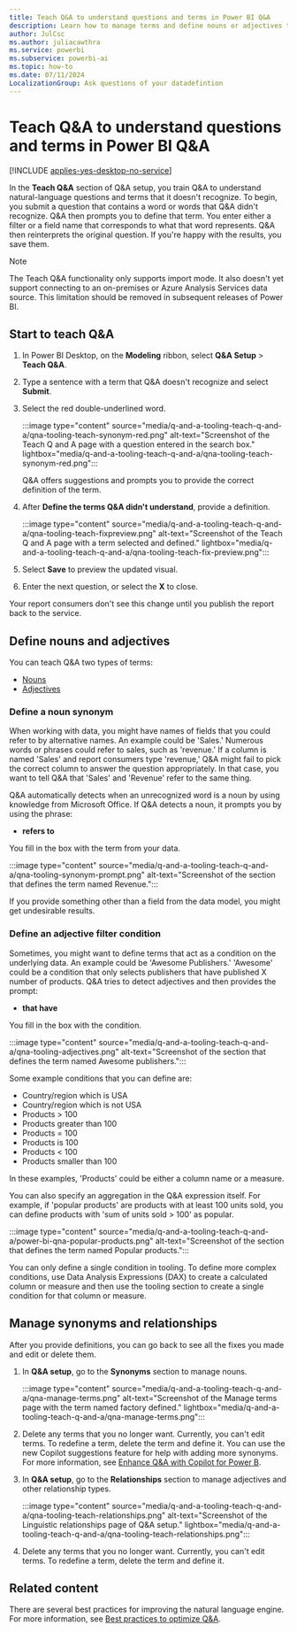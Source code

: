 ```yaml
---
title: Teach Q&A to understand questions and terms in Power BI Q&A
description: Learn how to manage terms and define nouns or adjectives to teach Q&A about your data and optimize search results.
author: JulCsc
ms.author: juliacawthra
ms.service: powerbi
ms.subservice: powerbi-ai
ms.topic: how-to
ms.date: 07/11/2024
LocalizationGroup: Ask questions of your datadefintion
---
```

# Teach Q&A to understand questions and terms in Power BI Q&A

[!INCLUDE [applies-yes-desktop-no-service](../includes/applies-yes-desktop-no-service.md)]

In the **Teach Q&A** section of Q&A setup, you train Q&A to understand natural-language questions and terms that it doesn't recognize. To begin, you submit a question that contains a word or words that Q&A didn't recognize. Q&A then prompts you to define that term. You enter either a filter or a field name that corresponds to what that word represents. Q&A then reinterprets the original question. If you're happy with the results, you save them.

> [!NOTE]
> The Teach Q&A functionality only supports import mode. It also doesn't yet support connecting to an on-premises or Azure Analysis Services data source. This limitation should be removed in subsequent releases of Power BI.

## Start to teach Q&A

1. In Power BI Desktop, on the **Modeling** ribbon, select **Q&A Setup** > **Teach Q&A**.

1. Type a sentence with a term that Q&A doesn't recognize and select **Submit**.

1. Select the red double-underlined word.

    :::image type="content" source="media/q-and-a-tooling-teach-q-and-a/qna-tooling-teach-synonym-red.png" alt-text="Screenshot of the Teach Q and A page with a question entered in the search box." lightbox="media/q-and-a-tooling-teach-q-and-a/qna-tooling-teach-synonym-red.png":::

    Q&A offers suggestions and prompts you to provide the correct definition of the term.

1. After **Define the terms Q&A didn't understand**, provide a definition.

    :::image type="content" source="media/q-and-a-tooling-teach-q-and-a/qna-tooling-teach-fixpreview.png" alt-text="Screenshot of the Teach Q and A page with a term selected and defined." lightbox="media/q-and-a-tooling-teach-q-and-a/qna-tooling-teach-fix-preview.png":::

1. Select **Save** to preview the updated visual.

1. Enter the next question, or select the **X** to close.

Your report consumers don't see this change until you publish the report back to the service.

## Define nouns and adjectives

You can teach Q&A two types of terms:

- [Nouns](#define-a-noun-synonym)
- [Adjectives](#define-an-adjective-filter-condition)

### Define a noun synonym

When working with data, you might have names of fields that you could refer to by alternative names. An example could be 'Sales.' Numerous words or phrases could refer to sales, such as 'revenue.' If a column is named 'Sales' and report consumers type 'revenue,' Q&A might fail to pick the correct column to answer the question appropriately. In that case, you want to tell Q&A that 'Sales' and 'Revenue' refer to the same thing.

Q&A automatically detects when an unrecognized word is a noun by using knowledge from Microsoft Office. If Q&A detects a noun, it prompts you by using the phrase:

- **refers to**

You fill in the box with the term from your data.

:::image type="content" source="media/q-and-a-tooling-teach-q-and-a/qna-tooling-synonym-prompt.png" alt-text="Screenshot of the section that defines the term named Revenue.":::

If you provide something other than a field from the data model, you might get undesirable results.

### Define an adjective filter condition

Sometimes, you might want to define terms that act as a condition on the underlying data. An example could be 'Awesome Publishers.' 'Awesome' could be a condition that only selects publishers that have published X number of products. Q&A tries to detect adjectives and then provides the prompt:

- **that have**  

You fill in the box with the condition.

:::image type="content" source="media/q-and-a-tooling-teach-q-and-a/qna-tooling-adjectives.png" alt-text="Screenshot of the section that defines the term named Awesome publishers.":::

Some example conditions that you can define are:

- Country/region which is USA
- Country/region which is not USA
- Products > 100
- Products greater than 100
- Products = 100
- Products is 100
- Products < 100
- Products smaller than 100

In these examples, 'Products' could be either a column name or a measure. 

You can also specify an aggregation in the Q&A expression itself. For example, if 'popular products' are products with at least 100 units sold, you can define products with 'sum of units sold > 100' as popular.  

:::image type="content" source="media/q-and-a-tooling-teach-q-and-a/power-bi-qna-popular-products.png" alt-text="Screenshot of the section that defines the term named Popular products.":::

You can only define a single condition in tooling. To define more complex conditions, use Data Analysis Expressions (DAX) to create a calculated column or measure and then use the tooling section to create a single condition for that column or measure.

## Manage synonyms and relationships

After you provide definitions, you can go back to see all the fixes you made and edit or delete them. 

1. In **Q&A setup**, go to the **Synonyms** section to manage nouns.

    :::image type="content" source="media/q-and-a-tooling-teach-q-and-a/qna-manage-terms.png" alt-text="Screenshot of the Manage terms page with the term named factory defined." lightbox="media/q-and-a-tooling-teach-q-and-a/qna-manage-terms.png":::

1. Delete any terms that you no longer want. Currently, you can't edit terms. To redefine a term, delete the term and define it. You can use the new Copilot suggestions feature for help with adding more synonyms. For more information, see [Enhance Q&A with Copilot for Power B](q-and-a-copilot-enhancements.md).
   
1. In **Q&A setup**, go to the **Relationships** section to manage adjectives and other relationship types.

   :::image type="content" source="media/q-and-a-tooling-teach-q-and-a/qna-tooling-teach-relationships.png" alt-text="Screenshot of the Linguistic relationships page of Q&A setup." lightbox="media/q-and-a-tooling-teach-q-and-a/qna-tooling-teach-relationships.png":::

1. Delete any terms that you no longer want. Currently, you can't edit terms. To redefine a term, delete the term and define it.

## Related content

There are several best practices for improving the natural language engine. For more information, see [Best practices to optimize Q&A](q-and-a-best-practices.md).
